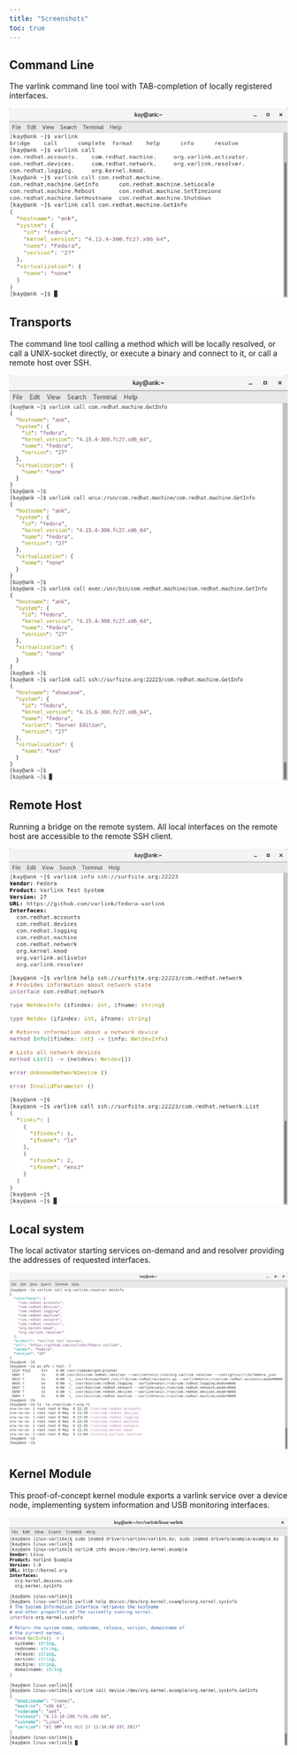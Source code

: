 ```yaml
---
title: "Screenshots"
toc: true
---
```


## Command Line
The varlink command line tool with TAB-completion of locally registered interfaces.

[![commandline](screenshots/commandline.png)](screenshots/commandine.png)

## Transports
The command line tool calling a method which will be locally resolved, or call a UNIX-socket directly, or execute a binary and connect to it, or call a remote host over SSH.

[![transports](screenshots/transports.png)](screenshots/transports.png)

## Remote Host
Running a bridge on the remote system. All local interfaces on the remote host are accessible to the remote SSH client.

[![remote-host](screenshots/remote-host.png)](screenshots/remote-host.png)

## Local system
The local activator starting services on-demand and and resolver providing the addresses of requested interfaces. 

[![local-system](screenshots/local-system.png)](screenshots/local-system.png)

## Kernel Module
This proof-of-concept kernel module exports a varlink service over a device node, implementing system information and USB monitoring interfaces.

[![kernel](screenshots/kernel.png)](screenshots/kernel.png)
